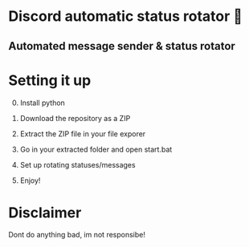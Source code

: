 # Discord automatic status rotator 🤖

## Automated message sender & status rotator 

# Setting it up

0. Install python
1. Download the repository as a ZIP 
2. Extract the ZIP file in your file exporer
3. Go in your extracted folder and open start.bat 
4. Set up rotating statuses/messages 
 
5. Enjoy!

# Disclaimer

Dont do anything bad, im not responsibe!